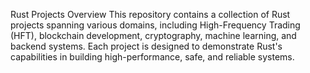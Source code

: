 Rust Projects Overview
This repository contains a collection of Rust projects spanning various domains, including High-Frequency Trading (HFT), blockchain development, cryptography, machine learning, and backend systems. Each project is designed to demonstrate Rust's capabilities in building high-performance, safe, and reliable systems.

